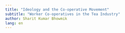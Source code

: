 ```yaml
---
title: "Ideology and the Co-operative Movement"
subtitle: "Worker Co-operatives in the Tea Industry"
author: Sharit Kumar Bhowmik
lang: en
---
```

